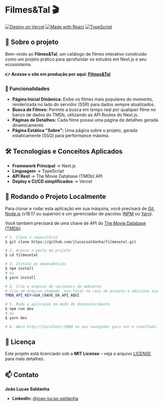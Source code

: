 # Filmes&Tal 🎬
[![Deploy on Vercel](https://img.shields.io/badge/Deploy-Vercel-000?logo=vercel)](https://spectralive.vercel.app)
[![Made with React](https://img.shields.io/badge/Next.js-15-000?logo=next.js)](https://react.dev)
[![TypeScript](https://img.shields.io/badge/TypeScript-5-3178c6?logo=typescript)](https://www.typescriptlang.org/)

## 📌 Sobre o projeto
Bem-vindo ao **Filmes&Tal**, um catálogo de filmes interativo construído como um projeto prático para aprofundar os estudos em Next.js e seu ecossistema.

**👉 Acesse o site em produção por aqui: [Filmes&Tal](https://filmesetal.vercel.app)**

### 🚀 Funcionalidades

* **Página Inicial Dinâmica:** Exibe os filmes mais populares do momento, renderizada no lado do servidor (SSR) para dados sempre atualizados.
* **Busca de Filmes:** Permite a busca em tempo real por qualquer filme no banco de dados do TMDb, utilizando as API Routes do Next.js.
* **Páginas de Detalhes:** Cada filme possui uma página de detalhes gerada dinamicamente.
* **Página Estática "Sobre":** Uma página sobre o projeto, gerada estaticamente (SSG) para performance máxima.

## 🛠️ Tecnologias e Conceitos Aplicados

- **Framework Principal** → Next.js
- **Linguagem** → TypeScript
- **API Rest** → The Movie Database (TMDb) API
- **Deploy e CI/CD simplificados** → Vercel

## 🏁 Rodando o Projeto Localmente

Para clonar e rodar esta aplicação em sua máquina, você precisará de [Git](https://git-scm.com), [Node.js](https://nodejs.org/en/) (v18.17 ou superior) e um gerenciador de pacotes ([NPM](https://www.npmjs.com/) ou [Yarn](https://yarnpkg.com/)).

Você também precisará de uma chave de API do [The Movie Database (TMDb)](https://www.themoviedb.org/documentation/api).

```bash
# 1. Clone o repositório
$ git clone https://github.com/jlucassaldanha/filmesetal.git

# 2. Acesse a pasta do projeto
$ cd filmesetal

# 3. Instale as dependências
$ npm install
# ou
$ yarn install

# 4. Crie o arquivo de variáveis de ambiente
# Crie um arquivo chamado .env.local na raiz do projeto e adicione sua chave da API.
TMDB_API_KEY=SUA_CHAVE_DA_API_AQUI

# 5. Rode a aplicação em modo de desenvolvimento
$ npm run dev
# ou
$ yarn dev

# 6. Abra http://localhost:3000 no seu navegador para ver o resultado.
```

## 📜 Licença
Este projeto está licenciado sob a **MIT License** – veja o arquivo [LICENSE](./LICENSE) para mais detalhes.

## 📫 Contato

**João Lucas Saldanha**

- **LinkedIn:** [@joao-lucas-saldanha](https://linkedin.com/in/joao-lucas-saldanha/)